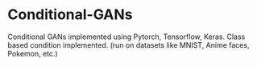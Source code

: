 # Conditional-GANs
Conditional GANs implemented using Pytorch, Tensorflow, Keras. Class based condition implemented. (run on datasets like MNIST, Anime faces, Pokemon, etc.) 
